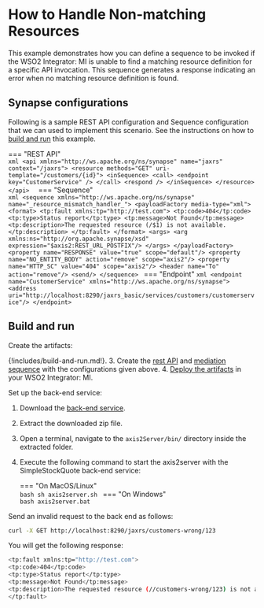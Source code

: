 # How to Handle Non-matching Resources
    
This example demonstrates how you can define a sequence to be invoked if the WSO2 Integrator: MI is unable to find a matching resource definition for a specific API invocation. This sequence generates a response indicating an error when no matching resource definition is found.
    
## Synapse configurations

Following is a sample REST API configuration and Sequence configuration that we can used to implement this scenario. See the instructions on how to [build and run](#build-and-run) this example.

=== "REST API"        
    ```xml
    <api xmlns="http://ws.apache.org/ns/synapse" name="jaxrs" context="/jaxrs">
       <resource methods="GET" uri-template="/customers/{id}">
          <inSequence>
             <call>
                <endpoint key="CustomerService" />
             </call>
             <respond />
          </inSequence>
       </resource>
    </api> 
    ```
=== "Sequence"       
    ```xml
    <sequence xmlns="http://ws.apache.org/ns/synapse" name="_resource_mismatch_handler_">
       <payloadFactory media-type="xml">
          <format>
             <tp:fault xmlns:tp="http://test.com">
                <tp:code>404</tp:code>
                <tp:type>Status report</tp:type>
                <tp:message>Not Found</tp:message>
                <tp:description>The requested resource (/$1) is not available.</tp:description>
             </tp:fault>
          </format>
          <args>
             <arg xmlns:ns="http://org.apache.synapse/xsd" expression="$axis2:REST_URL_POSTFIX"/>
          </args>
       </payloadFactory>
       <property name="RESPONSE" value="true" scope="default"/>
       <property name="NO_ENTITY_BODY" action="remove" scope="axis2"/>
       <property name="HTTP_SC" value="404" scope="axis2"/>
       <header name="To" action="remove"/>
       <send/>
    </sequence>
    ```
=== "Endpoint"
    ```xml
    <endpoint name="CustomerService" xmlns="http://ws.apache.org/ns/synapse">
       <address uri="http://localhost:8290/jaxrs_basic/services/customers/customerservice"/>
    </endpoint>
    ```

## Build and run

Create the artifacts:

{!includes/build-and-run.md!}.
3. Create the [rest API]({{base_path}}/develop/creating-artifacts/creating-an-api) and [mediation sequence]({{base_path}}/develop/creating-artifacts/creating-reusable-sequences) with the configurations given above.
4. [Deploy the artifacts]({{base_path}}/develop/deploy-artifacts) in your WSO2 Integrator: MI.

Set up the back-end service:

1. Download the [back-end service](https://github.com/wso2-docs/WSO2_EI/blob/master/Back-End-Service/axis2Server.zip).
2. Extract the downloaded zip file.
3. Open a terminal, navigate to the `axis2Server/bin/` directory inside the extracted folder.
4. Execute the following command to start the axis2server with the SimpleStockQuote back-end service:

    === "On MacOS/Linux"   
        ```bash
        sh axis2server.sh
        ```
    === "On Windows"              
        ```bash
        axis2server.bat
        ```

Send an invalid request to the back end as follows:
    
```bash
curl -X GET http://localhost:8290/jaxrs/customers-wrong/123
```
    
You will get the following response:
    
```bash
<tp:fault xmlns:tp="http://test.com">
<tp:code>404</tp:code>
<tp:type>Status report</tp:type>
<tp:message>Not Found</tp:message>
<tp:description>The requested resource (//customers-wrong/123) is not available.</tp:description>
</tp:fault>
```
